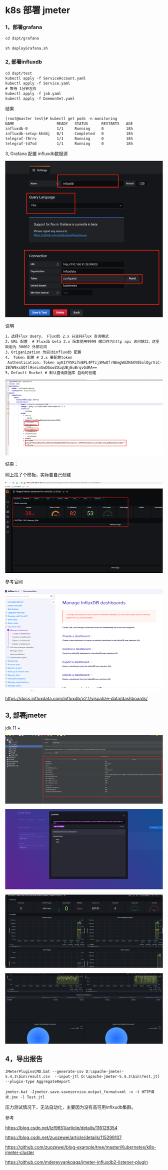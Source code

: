 # k8s 部署 jmeter
### 1，部署grafana

```
cd dspt/grafana

sh deployGrafana.sh
```

### 2, 部署influxdb

```
cd dspt/test
kubectl apply -f ServiceAccount.yaml
kubectl apply -f Service.yaml
# 等待 1分钟左右
kubectl apply -f job.yaml
kubectl apply -f DaemonSet.yaml
```

结果

```
[root@master test]# kubectl get pods -n monitoring
NAME                   READY   STATUS      RESTARTS   AGE
influxdb-0             1/1     Running     0          18h
influxdb-setup-khd4j   0/1     Completed   0          18h
telegraf-f8rrv         1/1     Running     0          18h
telegraf-td7sd         1/1     Running     0          18h
```

3, Grafana 配置 influxdb数据源

![image](https://github.com/Mountains-and-rivers/k8s-jmeter/blob/main/images/1.png)

说明

```
1，选择Flux Query， Fluxdb 2.x 只支持Flux 查询模式
2，URL 配置  # Fluxdb beta 2.x 版本使用9999 端口作为http api 访问端口，这里映射为 30002 外部访问
3，Origanization 为启动influxdb 配置
4， Token 配置 # 2.x 要配置token
 Authentication: Token ayK1YVVKiTnBPL4PTzjSMwOfrN6mgWUZK6XV05xlOgrViC-IB7W9xxSQfl9seinUwDSowZUiqUBjEuBrqvGdRA==
5，Default Bucket # 默认查询数据库 启动时创建
```

![image](https://github.com/Mountains-and-rivers/k8s-jmeter/blob/main/images/2.png)

结果：

网上找了个模板，实际要自己创建

![image](https://github.com/Mountains-and-rivers/k8s-jmeter/blob/main/images/3.png)

参考官网

![image](https://github.com/Mountains-and-rivers/k8s-jmeter/blob/main/images/4.png)

https://docs.influxdata.com/influxdb/v2.1/visualize-data/dashboards/

## 3, 部署jmeter

jdk 11 +

![image](https://github.com/Mountains-and-rivers/k8s-jmeter/blob/main/images/5.png)

![image](https://github.com/Mountains-and-rivers/k8s-jmeter/blob/main/images/6.png)

![image](https://github.com/Mountains-and-rivers/k8s-jmeter/blob/main/images/7.png)

![image](https://github.com/Mountains-and-rivers/k8s-jmeter/blob/main/images/8.png)



## 4，导出报告

```
JMeterPluginsCMD.bat --generate-csv D:\apache-jmeter-5.4.3\bin\result.csv  --input-jtl D:\apache-jmeter-5.4.3\bin\Test.jtl  --plugin-type AggregateReport

jmeter.bat -Jjmeter.save.saveservice.output_format=xml -n -t HTTP请求.jmx -l Test.jtl
```

压力测试情况下，无法自动化，主要因为没有高可用inflxudb集群。

参考

https://blog.csdn.net/lzf9651/article/details/116129354

https://blog.csdn.net/zuozewei/article/details/115299107

https://github.com/zuozewei/blog-example/tree/master/Kubernetes/k8s-jmeter-cluster

https://github.com/mderevyankoaqa/jmeter-influxdb2-listener-plugin
